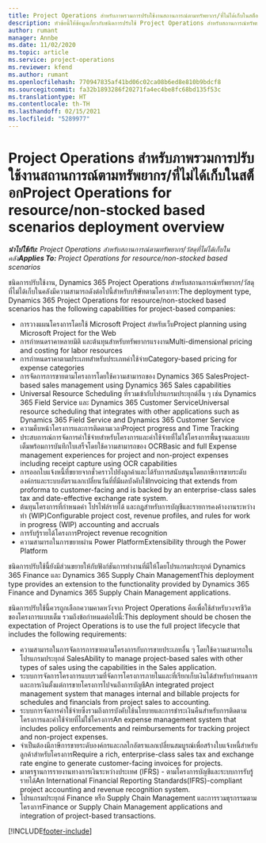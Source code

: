 ```yaml
---
title: Project Operations สำหรับภาพรวมการปรับใช้งานสถานการณ์ตามทรัพยากร/ที่ไม่ได้เก็บในสต็อก
description: หัวข้อนี้ให้ข้อมูลเกี่ยวกับชนิดการปรับใช้ Project Operations สำหรับสถานการณ์ทรัพยากร/วัสดุที่ไม่ได้เก็บในคลัง
author: rumant
manager: Annbe
ms.date: 11/02/2020
ms.topic: article
ms.service: project-operations
ms.reviewer: kfend
ms.author: rumant
ms.openlocfilehash: 770947835af41bd06c02ca08b6ed8e810b9bdcf8
ms.sourcegitcommit: fa32b1893286f20271fa4ec4be8fc68bd135f53c
ms.translationtype: HT
ms.contentlocale: th-TH
ms.lasthandoff: 02/15/2021
ms.locfileid: "5289977"
---
```

# <a name="project-operations-for-resourcenon-stocked-based-scenarios-deployment-overview"></a><span data-ttu-id="551fd-103">Project Operations สำหรับภาพรวมการปรับใช้งานสถานการณ์ตามทรัพยากร/ที่ไม่ได้เก็บในสต็อก</span><span class="sxs-lookup"><span data-stu-id="551fd-103">Project Operations for resource/non-stocked based scenarios deployment overview</span></span>

<span data-ttu-id="551fd-104">_**นำไปใช้กับ:** Project Operations สำหรับสถานการณ์ตามทรัพยากร/วัสดุที่ไม่ได้เก็บในคลัง_</span><span class="sxs-lookup"><span data-stu-id="551fd-104">_**Applies To:** Project Operations for resource/non-stocked based scenarios_</span></span>

<span data-ttu-id="551fd-105">ชนิดการปรับใช้งาน, Dynamics 365 Project Operations สำหรับสถานการณ์ทรัพยากร/วัสดุที่ไม่ได้เก็บในคลังมีความสามารถดังต่อไปนี้สำหรับบริษัทตามโครงการ:</span><span class="sxs-lookup"><span data-stu-id="551fd-105">The deployment type, Dynamics 365 Project Operations for resource/non-stocked based scenarios has the following capabilities for project-based companies:</span></span>

- <span data-ttu-id="551fd-106">การวางแผนโครงการโดยใช้ Microsoft Project สำหรับเว็บ</span><span class="sxs-lookup"><span data-stu-id="551fd-106">Project planning using Microsoft Project for the Web</span></span>
- <span data-ttu-id="551fd-107">การกำหนดราคาหลายมิติ และต้นทุนสำหรับทรัพยากรแรงงาน</span><span class="sxs-lookup"><span data-stu-id="551fd-107">Multi-dimensional pricing and costing for labor resources</span></span>
- <span data-ttu-id="551fd-108">การกำหนดราคาตามประเภทสำหรับประเภทค่าใช้จ่าย</span><span class="sxs-lookup"><span data-stu-id="551fd-108">Category-based pricing for expense categories</span></span>
- <span data-ttu-id="551fd-109">การจัดการการขายตามโครงการโดยใช้ความสามารถของ Dynamics 365 Sales</span><span class="sxs-lookup"><span data-stu-id="551fd-109">Project-based sales management using Dynamics 365 Sales capabilities</span></span>
- <span data-ttu-id="551fd-110">Universal Resource Scheduling ที่รวมเข้ากับโปรแกรมประยุกต์อื่น ๆ เช่น Dynamics 365 Field Service และ Dynamics 365 Customer Service</span><span class="sxs-lookup"><span data-stu-id="551fd-110">Universal resource scheduling that integrates with other applications such as Dynamics 365 Field Service and Dynamics 365 Customer Service</span></span>
- <span data-ttu-id="551fd-111">ความคืบหน้าโครงการและการติดตามเวลา</span><span class="sxs-lookup"><span data-stu-id="551fd-111">Project progress and Time Tracking</span></span>
- <span data-ttu-id="551fd-112">ประสบการณ์การจัดการค่าใช้จ่ายสำหรับโครงการและค่าใช้จ่ายที่ไม่ใช่โครงการพื้นฐานและแบบเต็มพร้อมการบันทึกใบเสร็จโดยใช้ความสามารถของ OCR</span><span class="sxs-lookup"><span data-stu-id="551fd-112">Basic and full Expense management experiences for project and non-project expenses including receipt capture using OCR capabilities</span></span>
- <span data-ttu-id="551fd-113">การออกใบแจ้งหนี้ที่ขยายจากชั่วคราวไปยังลูกค้าและได้รับการสนับสนุนโดยภาษีการขายระดับองค์กรและระบบอัตราแลกเปลี่ยนวันที่ที่มีผลบังคับใช้</span><span class="sxs-lookup"><span data-stu-id="551fd-113">Invoicing that extends from proforma to customer-facing and is backed by an enterprise-class sales tax and date-effective exchange rate system.</span></span>
- <span data-ttu-id="551fd-114">ต้นทุนโครงการที่กำหนดค่า โปรไฟล์รายได้ และกฎสำหรับการบัญชีและรายการคงค้างงานระหว่างทำ (WIP)</span><span class="sxs-lookup"><span data-stu-id="551fd-114">Configurable project cost, revenue profiles, and rules for work in progress (WIP) accounting and accruals</span></span>
- <span data-ttu-id="551fd-115">การรับรู้รายได้โครงการ</span><span class="sxs-lookup"><span data-stu-id="551fd-115">Project revenue recognition</span></span>
- <span data-ttu-id="551fd-116">ความสามารถในการขยายผ่าน Power Platform</span><span class="sxs-lookup"><span data-stu-id="551fd-116">Extensibility through the Power Platform</span></span>

<span data-ttu-id="551fd-117">ชนิดการปรับใช้นี้ยังมีส่วนขยายให้กับฟังก์ชันการทำงานที่มีให้โดยโปรแกรมประยุกต์ Dynamics 365 Finance และ Dynamics 365 Supply Chain Management</span><span class="sxs-lookup"><span data-stu-id="551fd-117">This deployment type provides an extension to the functionality provided by Dynamics 365 Finance and Dynamics 365 Supply Chain Management applications.</span></span>

<span data-ttu-id="551fd-118">ชนิดการปรับใช้นี้ควรถูกเลือกความคาดหวังจาก Project Operations คือเพื่อใช้สำหรับวงจรชีวิตของโครงการแบบเต็ม รวมถึงข้อกำหนดต่อไปนี้:</span><span class="sxs-lookup"><span data-stu-id="551fd-118">This deployment should be chosen the expectation of Project Operations is to use the full project lifecycle that includes the following requirements:</span></span>

- <span data-ttu-id="551fd-119">ความสามารถในการจัดการการขายตามโครงการกับการขายประเภทอื่น ๆ โดยใช้ความสามารถในโปรแกรมประยุกต์ Sales</span><span class="sxs-lookup"><span data-stu-id="551fd-119">Ability to manage project-based sales with other types of sales using the capabilities in the Sales application.</span></span>
- <span data-ttu-id="551fd-120">ระบบการจัดการโครงการแบบรวมที่จัดการโครงการภายในและที่เรียกเก็บเงินได้สำหรับกำหนดการและการเงินตั้งแต่การขายโครงการไปจนถึงการบัญชี</span><span class="sxs-lookup"><span data-stu-id="551fd-120">An integrated project management system that manages internal and billable projects for schedules and financials from project sales to accounting.</span></span>
- <span data-ttu-id="551fd-121">ระบบการจัดการค่าใช้จ่ายซึ่งรวมถึงการบังคับใช้นโยบายและการชำระเงินคืนสำหรับการติดตามโครงการและค่าใช้จ่ายที่ไม่ใช่โครงการ</span><span class="sxs-lookup"><span data-stu-id="551fd-121">An expense management system that includes policy enforcements and reimbursements for tracking project and non-project expenses.</span></span>
- <span data-ttu-id="551fd-122">จำเป็นต้องมีภาษีการขายระดับองค์กรและกลไกอัตราแลกเปลี่ยนสมบูรณ์เพื่อสร้างใบแจ้งหนี้สำหรับลูกค้าสำหรับโครงการ</span><span class="sxs-lookup"><span data-stu-id="551fd-122">Require a rich, enterprise-class sales tax and exchange rate engine to generate customer-facing invoices for projects.</span></span>
- <span data-ttu-id="551fd-123">มาตรฐานการรายงานทางการเงินระหว่างประเทศ (IFRS) - ตามโครงการบัญชีและระบบการรับรู้รายได้</span><span class="sxs-lookup"><span data-stu-id="551fd-123">An International Financial Reporting Standards(IFRS)-compliant project accounting and revenue recognition system.</span></span>
- <span data-ttu-id="551fd-124">โปรแกรมประยุกต์ Finance หรือ Supply Chain Management และการรวมธุรกรรมตามโครงการ</span><span class="sxs-lookup"><span data-stu-id="551fd-124">Finance or Supply Chain Management applications and integration of project-based transactions.</span></span>


[!INCLUDE[footer-include](../includes/footer-banner.md)]